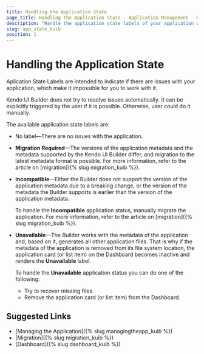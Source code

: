 ```yaml
---
title: Handling the Application State
page_title: Handling the Application State - Application Management - Kendo UI Builder
description: "Handle the application state labels of your application when working with the Kendo UI Builder tool."
slug: app_state_kuib
position: 1
---
```


# Handling the Application State

Aplication State Labels are intended to indicate if there are issues with your application, which make it impossible for you to work with it.

Kendo UI Builder does not try to resolve issues automatically. It can be explicitly triggered by the user if it is possible. Otherwise, user could do it manually.

The available application state labels are:

* No label&mdash;There are no issues with the application.
* **Migration Required**&mdash;The versions of the application metadata and the metadata supported by the Kendo UI Builder differ, and migration to the latest metadata format is possible. For more information, refer to the article on [migration]({% slug migration_kuib %}).
* **Incompatible**&mdash;Either the Builder does not support the version of the application metadata due to a breaking change, or the version of the metadata the Builder supports is earlier than the version of the application metadata.

    To handle the **Incompatible** application status, manually migrate the application. For more information, refer to the article on [migration]({% slug migration_kuib %}).

* **Unavailable**&mdash;The Builder works with the metadata of the application and, based on it, generates all other application files. That is why if the metadata of the application is removed from its file system location, the application card (or list item) on the Dashboard becomes inactive and renders the **Unavailable** label.

    To handle the **Unavailable** application status you can do one of the following:

    * Try to recover missing files.
    * Remove the application card (or list item) from the Dashboard.

## Suggested Links

* [Managing the Application]({% slug managingtheapp_kuib %})
* [Migration]({% slug migration_kuib %})
* [Dashboard]({% slug dashboard_kuib %})
